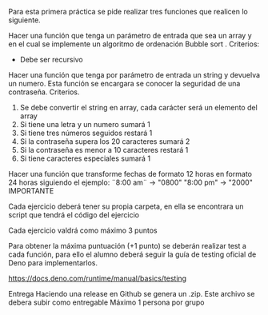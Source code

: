 Para esta primera práctica se pide realizar tres funciones que realicen lo siguiente.

Hacer una función que tenga un parámetro de entrada que sea un array y en el cual se implemente un algoritmo de ordenación Bubble sort . Criterios:
- Debe ser recursivo

Hacer una función que tenga por parámetro de entrada un string y devuelva un numero. Esta función se encargara se conocer la seguridad de una contraseña. Criterios.
1. Se debe convertir el string en array, cada carácter será un elemento del array
2. Si tiene una letra y un numero sumará 1
3. Si tiene tres números seguidos restará 1
4. Si la contraseña supera los 20 caracteres sumará 2
5. Si la contraseña es menor a 10 caracteres restará 1
6. Si tiene caracteres especiales sumará 1

Hacer una función que transforme fechas de formato 12 horas en formato 24 horas siguiendo el ejemplo:
¨8:00 am¨ -> "0800"
"8:00 pm" -> "2000"
IMPORTANTE

Cada ejercicio deberá tener su propia carpeta, en ella se encontrara un script que tendrá el código del ejercicio

Cada ejercicio valdrá como máximo 3 puntos



Para obtener la máxima puntuación (+1 punto) se deberán realizar test a cada función, para ello el alumno deberá seguir la guía de testing oficial de Deno para implementarlos. 

https://docs.deno.com/runtime/manual/basics/testing

Entrega
Haciendo una release en Github se genera un .zip. Este archivo se debera subir como entregable
Máximo 1 persona por grupo
